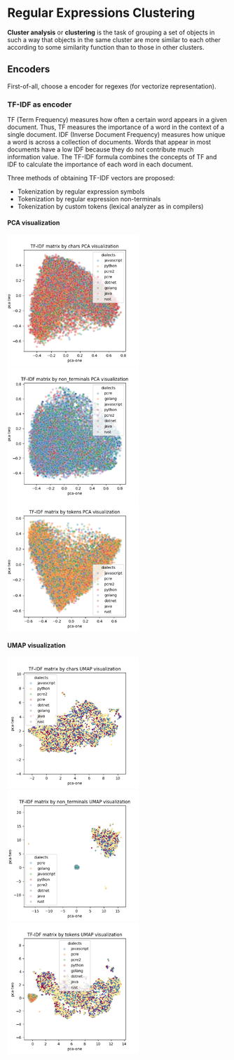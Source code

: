 # Regular Expressions Clustering

**Cluster analysis** or **clustering** is the task of grouping a set of objects 
in such a way that objects in the same cluster 
are more similar to each other according to some similarity function than to those in other clusters.

## Encoders

First-of-all, choose a encoder for regexes (for vectorize representation).

### TF-IDF as encoder

TF (Term Frequency) measures how often a certain word appears in a given document. Thus, TF measures the importance of a word in the context of a single document.
IDF (Inverse Document Frequency) measures how unique a word is across a collection of documents. Words that appear in most documents have a low IDF because they do not contribute much information value.
The TF-IDF formula combines the concepts of TF and IDF to calculate the importance of each word in each document.

Three methods of obtaining TF-IDF vectors are proposed:
- Tokenization by regular expression symbols
- Tokenization by regular expression non-terminals
- Tokenization by custom tokens (lexical analyzer as in compilers)

#### PCA visualization
<p float="left">
  <img src="assets/tf_idf_chars_pca.png" width="300" />
  <img src="assets/tf_idf_non_terminals_pca.png" width="300" />
  <img src="assets/tf_idf_tokens_pca.png" width="300" />
</p>

#### UMAP visualization
<p float="left">
  <img src="assets/tf_idf_chars_umap.png" width="300" />
  <img src="assets/tf_idf_non_terminals_umap.png" width="300" />
  <img src="assets/tf_idf_tokens_umap.png" width="300" />
</p>
